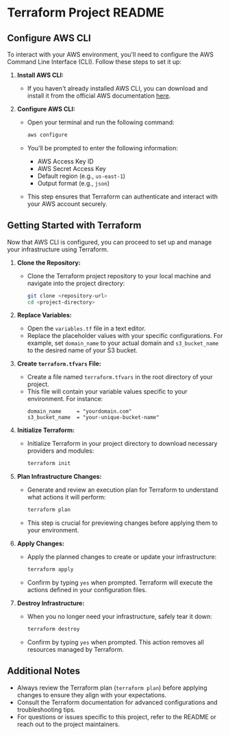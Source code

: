 # Terraform Project README

## Configure AWS CLI

To interact with your AWS environment, you'll need to configure the AWS Command Line Interface (CLI). Follow these steps to set it up:

1. **Install AWS CLI:**
   - If you haven't already installed AWS CLI, you can download and install it from the official AWS documentation [here](https://docs.aws.amazon.com/cli/latest/userguide/install-cliv2.html).

2. **Configure AWS CLI:**
   - Open your terminal and run the following command:
     ```bash
     aws configure
     ```
   - You'll be prompted to enter the following information:
     - AWS Access Key ID
     - AWS Secret Access Key
     - Default region (e.g., `us-east-1`)
     - Output format (e.g., `json`)

   - This step ensures that Terraform can authenticate and interact with your AWS account securely.

## Getting Started with Terraform

Now that AWS CLI is configured, you can proceed to set up and manage your infrastructure using Terraform.

1. **Clone the Repository:**
   - Clone the Terraform project repository to your local machine and navigate into the project directory:
     ```bash
     git clone <repository-url>
     cd <project-directory>
     ```

2. **Replace Variables:**
   - Open the `variables.tf` file in a text editor.
   - Replace the placeholder values with your specific configurations. For example, set `domain_name` to your actual domain and `s3_bucket_name` to the desired name of your S3 bucket.

3. **Create `terraform.tfvars` File:**
   - Create a file named `terraform.tfvars` in the root directory of your project.
   - This file will contain your variable values specific to your environment. For instance:
     ```hcl
     domain_name     = "yourdomain.com"
     s3_bucket_name  = "your-unique-bucket-name"
     ```

4. **Initialize Terraform:**
   - Initialize Terraform in your project directory to download necessary providers and modules:
     ```bash
     terraform init
     ```

5. **Plan Infrastructure Changes:**
   - Generate and review an execution plan for Terraform to understand what actions it will perform:
     ```bash
     terraform plan
     ```
   - This step is crucial for previewing changes before applying them to your environment.

6. **Apply Changes:**
   - Apply the planned changes to create or update your infrastructure:
     ```bash
     terraform apply
     ```
   - Confirm by typing `yes` when prompted. Terraform will execute the actions defined in your configuration files.

7. **Destroy Infrastructure:**
   - When you no longer need your infrastructure, safely tear it down:
     ```bash
     terraform destroy
     ```
   - Confirm by typing `yes` when prompted. This action removes all resources managed by Terraform.

## Additional Notes

- Always review the Terraform plan (`terraform plan`) before applying changes to ensure they align with your expectations.
- Consult the Terraform documentation for advanced configurations and troubleshooting tips.
- For questions or issues specific to this project, refer to the README or reach out to the project maintainers.
